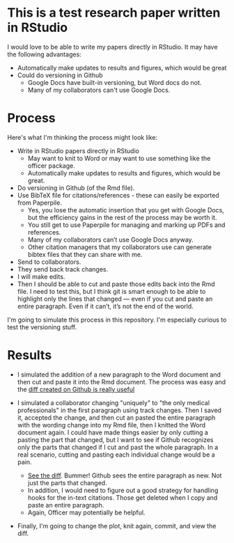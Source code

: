 # This is a test research paper written in RStudio

I would love to be able to write my papers directly in RStudio. It may have the following advantages:    
* Automatically make updates to results and figures, which would be great   
* Could do versioning in Github   
    - Google Docs have built-in versioning, but Word docs do not.   
    - Many of my collaborators can't use Google Docs.    

# Process

Here's what I'm thinking the process might look like:    
* Write in RStudio papers directly in RStudio   
    - May want to knit to Word or may want to use something like the officer package.   
    - Automatically make updates to results and figures, which would be great.   
* Do versioning in Github (of the Rmd file).     
* Use BibTeX file for citations/references - these can easily be exported from Paperpile.   
    - Yes, you lose the automatic insertion that you get with Google Docs, but the efficiency gains in the rest of the process may be worth it.   
    - You still get to use Paperpile for managing and marking up PDFs and references.   
    - Many of my collaborators can’t use Google Docs anyway.   
    - Other citation managers that my collaborators use can generate bibtex files that they can share with me.   
* Send to collaborators.   
* They send back track changes.   
* I will make edits.   
* Then I should be able to cut and paste those edits back into the Rmd file. I need to test this, but I think git is smart enough to be able to highlight only the lines that changed — even if you cut and paste an entire paragraph. Even if it can’t, it’s not the end of the world.

I'm going to simulate this process in this repository. I'm especially curious to test the versioning stuff.

# Results

* I simulated the addition of a new paragraph to the Word document and then cut and paste it into the Rmd document. The process was easy and the [diff created on Github is really useful](https://github.com/brad-cannell/test_research_paper/commit/04fc609e4e1d3505adb15de8af41b66cb2ef63a9)   

* I simulated a collaborator changing "uniquely" to "the only medical professionals" in the first paragraph using track changes. Then I saved it, accepted the change, and then cut an pasted the entire paragraph with the wording change into my Rmd file, then I knitted the Word document again. I could have made things easier by only cutting a pasting the part that changed, but I want to see if Github recognizes only the parts that changed if I cut and past the whole paragraph. In a real scenario, cutting and pasting each individual change would be a pain.   
    - [See the diff](https://github.com/brad-cannell/test_research_paper/commit/da02d05c30bf08d5b85d63c5c40604ccb4f490b7). Bummer! Github sees the entire paragraph as new. Not just the parts that changed.   
    - In addition, I would need to figure out a good strategy for handling hooks for the in-text citations. Those get deleted when I copy and paste an entire paragraph.
    - Again, Officer may potentially be helpful.   
    
* Finally, I'm going to change the plot, knit again, commit, and view the diff.